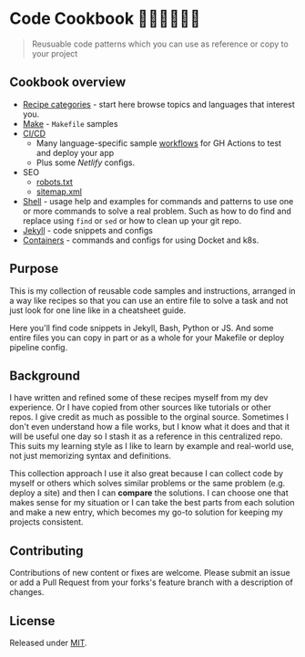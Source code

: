 # Code Cookbook 👩‍💻👨‍🍳📖🥗
> Reusuable code patterns which you can use as reference or copy to your project

<!-- too noisy so stop it
![Check markdown links](https://github.com/MichaelCurrin/code-cookbook/workflows/Check%20markdown%20links/badge.svg)
-->

## Cookbook overview

- [Recipe categories](/recipes/) - start here browse topics and languages that interest you.
- [Make](/recipes/make/) - `Makefile` samples
- [CI/CD](/recipes/ci-cd/) 
    - Many language-specific sample [workflows](https://github.com/MichaelCurrin/code-cookbook/tree/master/recipes/ci-cd/github-actions/workflows) for GH Actions to test and deploy your app
    - Plus some _Netlify_ configs.
- SEO
    - [robots.txt](/recipes/robots/)
    - [sitemap.xml](/recipes/sitemap/)
- [Shell](/recipes/shell/) - usage help and examples for commands and patterns to use one or more commands to solve a real problem. Such as how to do find and replace using `find` or `sed` or how to clean up your git repo.
- [Jekyll](/recipes/jekyll/) - code snippets and configs
- [Containers](/recipes/containers) - commands and configs for using Docket and k8s. 


## Purpose

This is my collection of reusable code samples and instructions, arranged in a way like recipes so that you can use an entire file to solve a task and not just look for one line like in a cheatsheet guide.

Here you'll find code snippets in Jekyll, Bash, Python or JS. And some entire files you can copy in part or as a whole for your Makefile or deploy pipeline config.


## Background

I have written and refined some of these recipes myself from my dev experience. Or I have copied from other sources like tutorials or other repos. I give credit as much as possible to the orginal source. Sometimes I don't even understand how a file works, but I know what it does and that it will be useful one day so I stash it as a reference in this centralized repo. This suits my learning style as I like to learn by example and real-world use, not just memorizing syntax and definitions.

This collection approach I use it also great because I can collect code by myself or others which solves similar problems or the same problem (e.g. deploy a site) and then I can **compare** the solutions. I can choose one that makes sense for my situation or I can take the best parts from each solution and make a new entry, which becomes my go-to solution for keeping my projects consistent.

<!-- TODO move to About section or new page.

Sometimes the "recipe" in a directory is a group of scripts and possibly configs which work together. 

Sometimes there is just a collection of ingredients which are similar and can be used in a larger recipe. For example, a collection of ESLint config files from various sources, or some boilerplate HTML and CSS to add an element to a Jekyll site.

I have a lot of template or "quickstart" repos on GitHub, but sometimes there are too specific for a larger setup. So this cookbook repo can take the most useful parts of those repos and put them in here as snippets with detail comments. This is a nice balance between entire files or projects which are not all relevant (or up to date) and giving one-line definitions of fields and allowed values.

A collection of answers to coding problems I come across, so I can refer back here to see what a few good approaches are.

Like a cheatsheet, but rather than one-line commands or code blocks, the answer is a longer file, a combination of files, or series of steps to follow.

Some answers will be boilerplate that you can copy to your project as is, with a few values possibly to configure.

Some content will be steps to follow in the command-line and not so much code to write.

The explanations are steps are more thorough than would fit in a cheatsheet and a cheatsheet would be more low-level pieces than a set of instructions. Though the emphasis is more on the content rather than steps to follow.

The solutions are based on my experienced or copied from other projects that I find, as a reference for how to something.

This project does not cover steps on install tools but rather how to use them.

This project is partly based on a principle in the book [Steal like an artist](https://www.amazon.com/Steal-Like-Artist-Things-Creative/dp/0761169253) which recommends making a stash of things that resonate with you and you can use an inspiration. Whether music, pictures, code... Note the book discourages plagiarism but focuses on the idea that nothing is truthy original, so use pieces that you find and rework them and make them yours in something new. This Code Cookbook is my collection or stash, using links and credits as much as possible to repos and docs, so I can draw on trusted examples when I need a reference.

-->

## Contributing

Contributions of new content or fixes are welcome. Please submit an issue or add a Pull Request from your forks's feature branch with a description of changes.


## License

Released under [MIT](/LICENSE).
